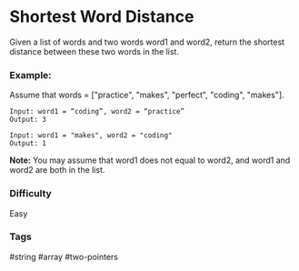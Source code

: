 # Shortest Word Distance

Given a list of words and two words word1 and word2, return the shortest distance between these two words in the list.

### Example:

Assume that words = ["practice", "makes", "perfect", "coding", "makes"].

```
Input: word1 = “coding”, word2 = “practice”
Output: 3
```

```
Input: word1 = "makes", word2 = "coding"
Output: 1
```

**Note:**
You may assume that word1 does not equal to word2, and word1 and word2 are both in the list.

### Difficulty

Easy

### Tags

#string #array #two-pointers
